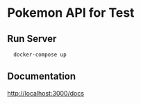 
# Pokemon API for Test



## Run Server

```bash
  docker-compose up
```

## Documentation

[http://localhost:3000/docs](http://localhost:3000/docs)

